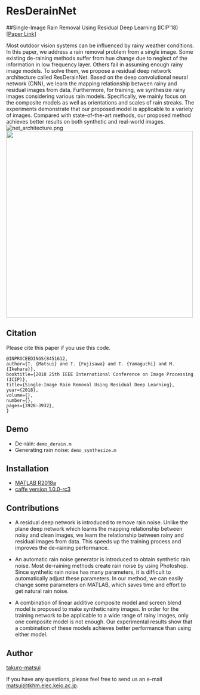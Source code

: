 # ResDerainNet
##Single-Image Rain Removal Using Residual Deep Learning (ICIP'18)
[[Paper Link](https://ieeexplore.ieee.org/document/8451612)] 

Most outdoor vision systems can be influenced by rainy weather conditions. In this paper, we address a rain removal problem from a single image. Some existing de-raining methods suffer from hue change due to neglect of the information in low frequency layer. Others fail in assuming enough rainy image models. To solve them, we propose a residual deep network architecture called ResDerainNet. Based on the deep convolutional neural network (CNN), we learn the mapping relationship between rainy and residual images from data. Furthermore, for training, we synthesize rainy images considering various rain models. Specifically, we mainly focus on the composite models as well as orientations and scales of rain streaks. The experiments demonstrate that our proposed model is applicable to a variety of images. Compared with state-of-the-art methods, our proposed method achieves better results on both synthetic and real-world images.
![net_architecture.png](https://qiita-image-store.s3.amazonaws.com/0/238733/4201579a-04cf-1ef2-86f6-4dd6d29a9c9d.png)
<img src="https://qiita-image-store.s3.amazonaws.com/0/238733/dc272717-b7e8-7e3b-a316-9b37daf15fdb.png" width="500">

## Citation

Please cite this paper if you use this code.

```
@INPROCEEDINGS{8451612, 
author={T. {Matsui} and T. {Fujisawa} and T. {Yamaguchi} and M. {Ikehara}}, 
booktitle={2018 25th IEEE International Conference on Image Processing (ICIP)}, 
title={Single-Image Rain Removal Using Residual Deep Learning}, 
year={2018}, 
volume={}, 
number={}, 
pages={3928-3932},
}
```



## Demo
- De-rain:
`demo_derain.m`
- Generating rain noise:
`demo_synthesize.m`

## Installation
- [MATLAB R2018a](https://ww2.mathworks.cn/en/products/new_products/release2018a.html)
- [caffe version 1.0.0-rc3](http://caffe.berkeleyvision.org/)

## Contributions
- A residual deep network is introduced to remove rain noise.
Unlike the plane deep network which learns the mapping relationship between noisy and clean images, we learn the relationship between rainy and residual images from data.
This speeds up the training process and improves the de-raining performance.


- An automatic rain noise generator is introduced to obtain synthetic rain noise.  Most de-raining methods create rain noise by using Photoshop. Since synthetic rain noise has many parameters, it is difficult to automatically adjust these parameters. In our method, we can easily change some parameters on MATLAB, which saves time and effort to get natural rain noise.

- A combination of linear additive composite model and screen blend model is proposed to make synthetic rainy images.  In order for the training network to be applicable to a wide range of rainy images, only one composite model is not enough. Our experimental results show that a combination of these models achieves better performance than using either model.


## Author

[takuro-matsui](http://tkhm.elec.keio.ac.jp/)

If you have any questions, please feel free to send us an e-mail matsui@tkhm.elec.keio.ac.jp.

